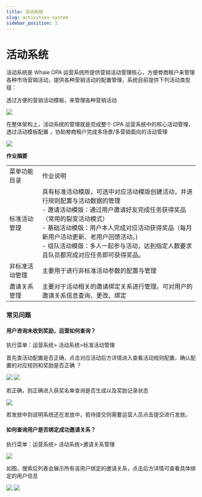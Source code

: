 ```yaml
---
title: 活动系统
slug: activities-system
sidebar_position: 1
---
```



# 活动系统

活动系统是 Whale OPA 运营系统所提供营销活动管理核心，方便劵商租户来管理各种市场营销活动，提供各种营销活动的配置管理，系统目前提供下列活动类型组：

透过方便的营销活动模板，来管理各种营销活动

<img src="/assets/Z1EWbAKzeobvyjxihTocH31Unlg.png"/>

在整体架构上，活动系统的管理就是完成整个 OPA 运营系统中的核心活动管理，透过活动模板配置 ，协助劵商租户完成多场景/多营销面向的活动管理

<img src="/assets/J6S3bdNgXoTFgWx8WAMca1KcnXg.png"/>

**作业摘要**

|   |   |
|---|---|
|菜单功能目录|作业说明|
|标准活动管理|具有标准活动模版，可选中对应活动模版创建活动，并进行规则配置与活动数据的管理<br/>- 邀请活动模版：通过用户邀请好友完成任务获得奖品（常用的裂变活动模式）<br/>- 基础活动模版：用户本人完成对应活动获得奖品（每月新用户活动更新、老用户回馈活动。) <br/>- 组队活动模版：多人一起参与活动，达到指定人数要求且队员都完成对应任务即可获得奖品。|
|非标准活动管理|主要用于进行非标准活动参数的配置与管理|
|邀请关系管理|主要对于活动相关的邀请绑定关系进行管理。可对用户的邀请关系信息查询、更改、绑定|

### 常见问题

#### 用户咨询未收到奖励，运营如何查询？

执行菜单：运营系统&gt; 活动系统&gt;标准活动管理

首先查活动配置是否正确，点击对应活动后方详情进入查看活动规则配置，确认配置的对应规则和奖励是否正确 ？

<img src="/assets/XJ46bd9a8oSyrkx6Th0csAWEnoe.png"/>

<img src="/assets/OujMbd5nXoPpxZxb3qycobgGnWb.png"/>

若正确，则正确进入获奖名单查询是否生成以及奖励记录状态

<img src="/assets/QdvmbhpimogW6GxqjzLcJRRGn4d.png"/>

若发放中则说明系统还在发放中，若待提交则需要运营人员点击提交进行发放。

#### 如何查询用户是否绑定成功邀请关系？

执行菜单：运营系统&gt; 活动系统&gt;邀请关系管理

<img src="/assets/QfU6btqIYosoqUxnUOwciJKInNb.png"/>

如图，搜索后列表会展示所有该用户绑定的邀请关系，点击后方详情可查看具体绑定的用户信息

<img src="/assets/HZwkbQsyToOI5uxfGaIctjPqnJd.png"/>

<img src="/assets/VsP8bXdJroJHqPx047UczrYOnAR.png"/>

